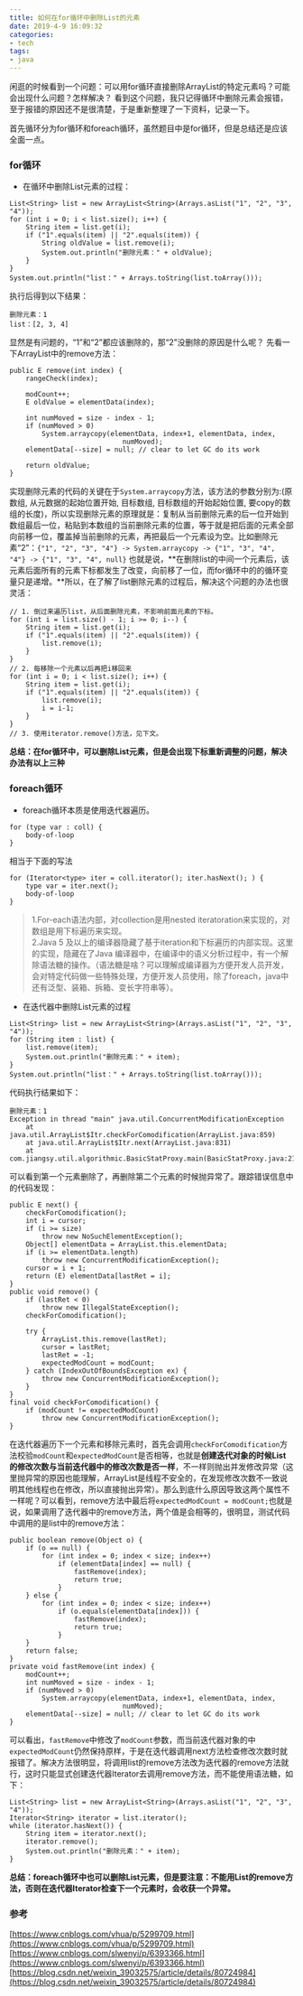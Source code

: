 ```yaml
---
title: 如何在for循环中删除List的元素
date: 2019-4-9 16:09:32
categories:
- tech
tags:
- java
---
```


闲逛的时候看到一个问题：可以用for循环直接删除ArrayList的特定元素吗？可能会出现什么问题？怎样解决？
看到这个问题，我只记得循环中删除元素会报错，至于报错的原因还不是很清楚，于是重新整理了一下资料，记录一下。

<!-- more -->

首先循环分为for循环和foreach循环，虽然题目中是for循环，但是总结还是应该全面一点。
### for循环
+ 在循环中删除List元素的过程：
```
List<String> list = new ArrayList<String>(Arrays.asList("1", "2", "3", "4"));
for (int i = 0; i < list.size(); i++) {
    String item = list.get(i);
    if ("1".equals(item) || "2".equals(item)) {
        String oldValue = list.remove(i);
        System.out.println("删除元素：" + oldValue);
    }
}
System.out.println("list：" + Arrays.toString(list.toArray()));
```
执行后得到以下结果：
```
删除元素：1
list：[2, 3, 4]
```
显然是有问题的，“1”和“2”都应该删除的，那“2”没删除的原因是什么呢？
先看一下ArrayList中的remove方法：
```
public E remove(int index) {
    rangeCheck(index);

    modCount++;
    E oldValue = elementData(index);

    int numMoved = size - index - 1;
    if (numMoved > 0)
        System.arraycopy(elementData, index+1, elementData, index,
                            numMoved);
    elementData[--size] = null; // clear to let GC do its work

    return oldValue;
}
```
实现删除元素的代码的关键在于`System.arraycopy`方法，该方法的参数分别为:(原数组, 从元数据的起始位置开始, 目标数组, 目标数组的开始起始位置, 要copy的数组的长度)，所以实现删除元素的原理就是：复制从当前删除元素的后一位开始到数组最后一位，粘贴到本数组的当前删除元素的位置，等于就是把后面的元素全部向前移一位，覆盖掉当前删除的元素，再把最后一个元素设为空。比如删除元素“2”：`{"1", "2", "3", "4"} -> System.arraycopy -> {"1", "3", "4", "4"} -> {"1", "3", "4", null}`
也就是说，**在删除list的中间一个元素后，该元素后面所有的元素下标都发生了改变，向前移了一位，而for循环中的的循环变量只是递增。**所以，在了解了list删除元素的过程后，解决这个问题的办法也很灵活：
```
// 1. 倒过来遍历list，从后面删除元素，不影响前面元素的下标。
for (int i = list.size() - 1; i >= 0; i--) {
    String item = list.get(i);
    if ("1".equals(item) || "2".equals(item)) {
        list.remove(i);
    }
}
// 2. 每移除一个元素以后再把i移回来
for (int i = 0; i < list.size(); i++) {
    String item = list.get(i);
    if ("1".equals(item) || "2".equals(item)) {
        list.remove(i);
        i = i-1;  
    }
}
// 3. 使用iterator.remove()方法，见下文。
```
**总结：在for循环中，可以删除List元素，但是会出现下标重新调整的问题，解决办法有以上三种**

### foreach循环
+ foreach循环本质是使用迭代器遍历。
```
for (type var : coll) {
    body-of-loop
}
```
相当于下面的写法
```
for (Iterator<type> iter = coll.iterator(); iter.hasNext(); ) {
    type var = iter.next();
    body-of-loop
}
```
> 1.For-each语法内部，对collection是用nested iteratoration来实现的，对数组是用下标遍历来实现。  
> 2.Java 5 及以上的编译器隐藏了基于iteration和下标遍历的内部实现。这里的实现，隐藏在了Java 编译器中，在编译中的语义分析过程中，有一个解除语法糖的操作。（语法糖是啥？可以理解成编译器为方便开发人员开发，会对特定代码做一些特殊处理，方便开发人员使用，除了foreach，java中还有泛型、装箱、拆箱、变长字符串等）。

+ 在迭代器中删除List元素的过程
```
List<String> list = new ArrayList<String>(Arrays.asList("1", "2", "3", "4"));
for (String item : list) {
    list.remove(item);
    System.out.println("删除元素：" + item);
}
System.out.println("list：" + Arrays.toString(list.toArray()));
```
代码执行结果如下：
```
删除元素：1
Exception in thread "main" java.util.ConcurrentModificationException
	at java.util.ArrayList$Itr.checkForComodification(ArrayList.java:859)
	at java.util.ArrayList$Itr.next(ArrayList.java:831)
	at com.jiangsy.util.algorithmic.BasicStatProxy.main(BasicStatProxy.java:21)
```
可以看到第一个元素删除了，再删除第二个元素的时候抛异常了。跟踪错误信息中的代码发现：  
``` 
public E next() {
    checkForComodification();
    int i = cursor;
    if (i >= size)
        throw new NoSuchElementException();
    Object[] elementData = ArrayList.this.elementData;
    if (i >= elementData.length)
        throw new ConcurrentModificationException();
    cursor = i + 1;
    return (E) elementData[lastRet = i];
}
public void remove() {
    if (lastRet < 0)
        throw new IllegalStateException();
    checkForComodification();

    try {
        ArrayList.this.remove(lastRet);
        cursor = lastRet;
        lastRet = -1;
        expectedModCount = modCount;
    } catch (IndexOutOfBoundsException ex) {
        throw new ConcurrentModificationException();
    }
}
final void checkForComodification() {
    if (modCount != expectedModCount)
        throw new ConcurrentModificationException();
}
```
在迭代器遍历下一个元素和移除元素时，首先会调用`checkForComodification`方法校验`modCount`和`expectedModCount`是否相等，也就是**创建迭代对象的时候List的修改次数与当前迭代器中的修改次数是否一样**，不一样则抛出并发修改异常（这里抛异常的原因也能理解，ArrayList是线程不安全的，在发现修改次数不一致说明其他线程也在修改，所以直接抛出异常）。那么到底什么原因导致这两个属性不一样呢？可以看到，remove方法中最后将`expectedModCount = modCount;`也就是说，如果调用了迭代器中的remove方法，两个值是会相等的，很明显，测试代码中调用的是list中的remove方法：  
```
public boolean remove(Object o) {
    if (o == null) {
        for (int index = 0; index < size; index++)
            if (elementData[index] == null) {
                fastRemove(index);
                return true;
            }
    } else {
        for (int index = 0; index < size; index++)
            if (o.equals(elementData[index])) {
                fastRemove(index);
                return true;
            }
    }
    return false;
}
private void fastRemove(int index) {
    modCount++;
    int numMoved = size - index - 1;
    if (numMoved > 0)
        System.arraycopy(elementData, index+1, elementData, index,
                            numMoved);
    elementData[--size] = null; // clear to let GC do its work
}
```
可以看出，`fastRemove`中修改了`modCount`参数，而当前迭代器对象的中`expectedModCount`仍然保持原样，于是在迭代器调用next方法检查修改次数时就报错了。解决方法很明显，将调用list的remove方法改为迭代器的remove方法就行，这时只能显式创建迭代器Iterator去调用remove方法，而不能使用语法糖，如下：  
```
List<String> list = new ArrayList<String>(Arrays.asList("1", "2", "3", "4"));
Iterator<String> iterator = list.iterator();
while (iterator.hasNext()) {
    String item = iterator.next();
    iterator.remove();
    System.out.println("删除元素：" + item);
}
```
**总结：foreach循环中也可以删除List元素，但是要注意：不能用List的remove方法，否则在迭代器Iterator检查下一个元素时，会收获一个异常。**

### 参考
[https://www.cnblogs.com/vhua/p/5299709.html](https://www.cnblogs.com/vhua/p/5299709.html)  
[https://www.cnblogs.com/slwenyi/p/6393366.html](https://www.cnblogs.com/slwenyi/p/6393366.html)  
[https://blog.csdn.net/weixin_39032575/article/details/80724984](https://blog.csdn.net/weixin_39032575/article/details/80724984)